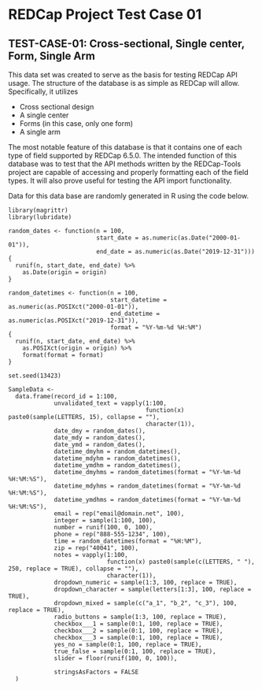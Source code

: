 # REDCap Project Test Case 01

## TEST-CASE-01: Cross-sectional, Single center, Form, Single Arm

This data set was created to serve as the basis for testing REDCap API usage.  The
structure of the database is as simple as REDCap will allow.  Specifically, it utilizes

* Cross sectional design
* A single center
* Forms (in this case, only one form)
* A single arm

The most notable feature of this database is that it contains one of each type of 
field supported by REDCap 6.5.0.  The intended function of this database was to test that 
the API methods written by the REDCap-Tools project are capable of accessing and 
properly formatting each of the field types. It will also prove useful for testing the 
API import functionality.

Data for this data base are randomly generated in R using the code below.

```
library(magrittr)
library(lubridate)

random_dates <- function(n = 100, 
                         start_date = as.numeric(as.Date("2000-01-01")), 
                         end_date = as.numeric(as.Date("2019-12-31")))
{
  runif(n, start_date, end_date) %>%
    as.Date(origin = origin)
}

random_datetimes <- function(n = 100,
                             start_datetime = as.numeric(as.POSIXct("2000-01-01")),
                             end_datetime = as.numeric(as.POSIXct("2019-12-31")),
                             format = "%Y-%m-%d %H:%M")
{
  runif(n, start_date, end_date) %>%
    as.POSIXct(origin = origin) %>%
    format(format = format)
}

set.seed(13423)

SampleData <- 
  data.frame(record_id = 1:100,
             unvalidated_text = vapply(1:100,
                                       function(x) paste0(sample(LETTERS, 15), collapse = ""),
                                       character(1)),
             date_dmy = random_dates(),
             date_mdy = random_dates(),
             date_ymd = random_dates(),
             datetime_dmyhm = random_datetimes(),
             datetime_mdyhm = random_datetimes(),
             datetime_ymdhm = random_datetimes(),
             datetime_dmyhms = random_datetimes(format = "%Y-%m-%d %H:%M:%S"),
             datetime_mdyhms = random_datetimes(format = "%Y-%m-%d %H:%M:%S"),
             datetime_ymdhms = random_datetimes(format = "%Y-%m-%d %H:%M:%S"),
             email = rep("email@domain.net", 100),
             integer = sample(1:100, 100),
             number = runif(100, 0, 100),
             phone = rep("888-555-1234", 100),
             time = random_datetimes(format = "%H:%M"),
             zip = rep("40041", 100),
             notes = vapply(1:100,
                            function(x) paste0(sample(c(LETTERS, " "), 250, replace = TRUE), collapse = ""),
                            character(1)),
             dropdown_numeric = sample(1:3, 100, replace = TRUE),
             dropdown_character = sample(letters[1:3], 100, replace = TRUE),
             dropdown_mixed = sample(c("a_1", "b_2", "c_3"), 100, replace = TRUE),
             radio_buttons = sample(1:3, 100, replace = TRUE),
             checkbox___1 = sample(0:1, 100, replace = TRUE),
             checkbox___2 = sample(0:1, 100, replace = TRUE),
             checkbox___3 = sample(0:1, 100, replace = TRUE),
             yes_no = sample(0:1, 100, replace = TRUE),
             true_false = sample(0:1, 100, replace = TRUE),
             slider = floor(runif(100, 0, 100)),
             
             stringsAsFactors = FALSE
  )
```